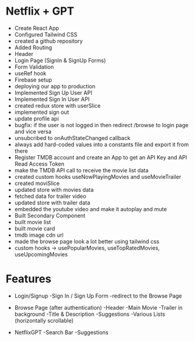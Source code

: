 # Netflix + GPT

- Create React App
- Configured Tailwind CSS
- created a github repository
- Added Routing
- Header
- Login Page (SignIn & SignUp Forms)
- Form Validation
- useRef hook
- Firebase setup
- deploying our app to production
- Implemented Sign Up User API
- Implemented Sign In User API
- created redux store with userSlice
- implemented sign out
- update profile api
- bugfix: if the user is not logged in then redirect /browse to login page and vice versa
- unsubcribed to onAuthStateChanged callback
- always add hard-coded values into a constants file and export it from there
- Register TMDB account and create an App to get an API Key and API Read Access Token
- make the TMDB API call to receive the movie list data
- created custom hooks useNowPlayingMovies and useMovieTrailer
- created moviSlice
- updated store with movies data
- fetched data for trailer video
- updated store with trailer data
- embedded the youtube video and make it autoplay and mute
- Built Secondary Component
- built movie list
- built movie card
- tmdb image cdn url
- made the browse page look a lot better using tailwind css
- custom hooks -> usePopularMovies, useTopRatedMovies, useUpcomingMovies

# Features

- Login/Signup
  -Sign In / Sign Up Form
  -redirect to the Browse Page

- Browse Page (after authentication)
  -Header
  -Main Movie
  -Trailer in background
  -Title & Description
  -Suggestions
  -Various Lists (horizontally scrollable)

- NetflixGPT
  -Search Bar
  -Suggestions
